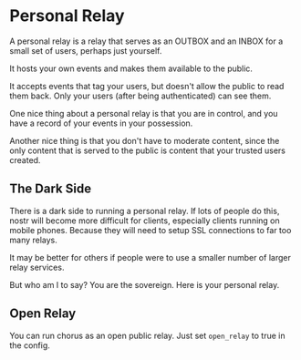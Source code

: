 # Personal Relay

A personal relay is a relay that serves as an OUTBOX and an INBOX for a small set of
users, perhaps just yourself.

It hosts your own events and makes them available to the public.

It accepts events that tag your users, but doesn't allow the public to read them back. Only
your users (after being authenticated) can see them.

One nice thing about a personal relay is that you are in control, and you have a record
of your events in your possession.

Another nice thing is that you don't have to moderate content, since the only content
that is served to the public is content that your trusted users created.

## The Dark Side

There is a dark side to running a personal relay. If lots of people do this, nostr will
become more difficult for clients, especially clients running on mobile phones. Because
they will need to setup SSL connections to far too many relays.

It may be better for others if people were to use a smaller number of larger relay services.

But who am I to say? You are the sovereign. Here is your personal relay.

## Open Relay

You can run chorus as an open public relay.  Just set `open_relay` to true in the config.

